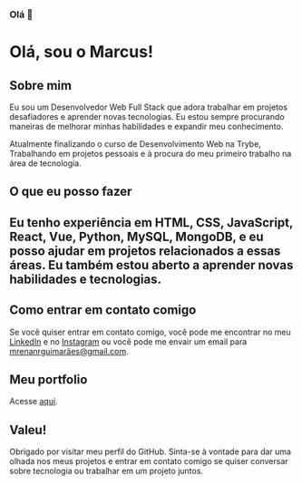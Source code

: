 ### Olá 👋

<h1>Olá, sou o Marcus!</h1>

<h2>Sobre mim</h2>

Eu sou um Desenvolvedor Web Full Stack que adora trabalhar em projetos desafiadores e aprender novas tecnologias. Eu estou sempre procurando maneiras de melhorar minhas habilidades e expandir meu conhecimento.

Atualmente finalizando o curso de Desenvolvimento Web na Trybe, Trabalhando em projetos pessoais e à procura do meu primeiro trabalho na área de tecnologia.

<h2>O que eu posso fazer<h2>
  
Eu tenho experiência em HTML, CSS, JavaScript, React, Vue, Python, MySQL, MongoDB, e eu posso ajudar em projetos relacionados a essas áreas. Eu também estou aberto a aprender novas habilidades e tecnologias.

<h2>Como entrar em contato comigo</h2>
  
Se você quiser entrar em contato comigo, você pode me encontrar no meu <a href='https://www.linkedin.com/in/marcus-guimarães-30059b235/'>LinkedIn</a> e no <a href='https://www.instagram.com/marcola_la/'>Instagram</a> ou você pode me envair um email para <a href='mailto:mrenanrguimaraes@gmail.com'>mrenanrguimarães@gmail.com</a>.

<h2>Meu portfolio</h2>
Acesse  <a href='marcus-guimaraes-portfolio.vercel.app'>aqui</a>.
  
<br/>
  
<h2>Valeu!</h2>

Obrigado por visitar meu perfil do GitHub. Sinta-se à vontade para dar uma olhada nos meus projetos e entrar em contato comigo se quiser conversar sobre tecnologia ou trabalhar em um projeto juntos.
